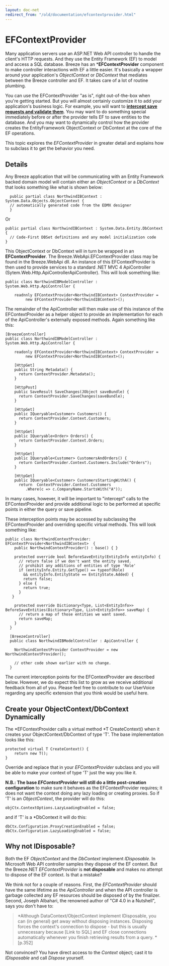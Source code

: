 ```yaml
---
layout: doc-net
redirect_from: "/old/documentation/efcontextprovider.html"
---
```

# EFContextProvider

Many application servers use an ASP.NET Web API controller to handle the client's HTTP requests. And they use the Entity Framework (EF) to model and access a SQL database. Breeze has an ***EFContextProvider** component to make controller interactions with EF a little easier. It's basically a wrapper around your application's *ObjectContext* or *DbContext* that mediates between the Breeze controller and EF. It takes care of a lot of routine plumbing.

You can use the EFContextProvider "as is", right out-of-the-box when you're getting started. But you will almost certainly customize it to add your application's business logic. For example, you will want to **[intercept save requests and validate them](#SaveInterception)**. You may want to do something special immediately before or after the provider tells EF to save entities to the database. And you may want to dynamically control how the provider creates the EntityFramework ObjectContext or DbContext at the core of the EF operations.

This topic explores the *EFContextProvider* in greater detail and explains how to subclass it to get the behavior you need.

## Details

Any Breeze application that will be communicating with an Entity Framework backed domain model will contain either an *ObjectContext* or a *DbContext* that looks something like what is shown below:


      public partial class NorthwindIBContext : System.Data.Objects.ObjectContext {
      // automatically generated code from the EDMX designer
      }

Or

	public partial class NorthwindIBContext : System.Data.Entity.DbContext {
	  // Code-First DBSet definitions and any model initialization code
	}

This ObjectContext or DbContext will in turn be wrapped in an **EFContextProvider**. The Breeze.WebApi.EFContextProvider class may be found in the Breeze.WebApi dll. An instance of this EFContextProvider is then used to provide services to a standard .NET MVC 4 ApiController (Sytem.Web.Http.ApiControllerApiController). This will look something like:

	public class NorthwindIBModelController : System.Web.Http.ApiController {
	
	    readnnly EFContextProvider<NorthwindIBContext> ContextProvider =
	         new EFContextProvider<NorthwindIBContext>();

The remainder of the ApiController will then make use of this instance of the EFContextProvider as a helper object to provide an implementation for each of the ApiController's externally exposed methods. Again something like this:

	[BreezeController]
	public class NorthwindIBModelController : System.Web.Http.ApiController {
	
	    readonly EFContextProvider<NorthwindIBContext> ContextProvider =
	         new EFContextProvider<NorthwindIBContext>();
	
	    [HttpGet]
	    public String Metadata() {
	      return ContextProvider.Metadata();
	    }
	
	    [HttpPost]
	    public SaveResult SaveChanges(JObject saveBundle) {
	      return ContextProvider.SaveChanges(saveBundle);
	    }
	
	    [HttpGet]
	    public IQueryable<Customer> Customers() {
	      return ContextProvider.Context.Customers;
	    }
	
	    [HttpGet]
	    public IQueryable<Order> Orders() {
	      return ContextProvider.Context.Orders;
	    }
	
	    [HttpGet]
	    public IQueryable<Customer> CustomersAndOrders() {
	      return ContextProvider.Context.Customers.Include("Orders");
	    }
	
	    [HttpGet]
	    public IQueryable<Customer> CustomersStartingWithA() {
	      return  ContextProvider.Context.Customers
	         .Where(c => c.CompanyName.StartsWith("A"));

<a name="SaveInterception"></a>In many cases, however, it will be important to "intercept" calls to the EFContextProvider and provide additional logic to be performed at specific points in either the query or save pipeline.


These interception points may be accessed by subclassing the EFContextProvider and overriding specific virtual methods. This will look something like:

	public class NorthwindContextProvider: EFContextProvider<NorthwindIBContext>  {
	    public NorthwindContextProvider() : base() { }
	
	    protected override bool BeforeSaveEntity(EntityInfo entityInfo) {
	      // return false if we don't want the entity saved.
	      // prohibit any additions of entities of type 'Role'
	      if (entityInfo.Entity.GetType() == typeof(Role)
	        && entityInfo.EntityState == EntityState.Added) {
	        return false;
	      } else {
	        return true;
	      }
	   }
	
	    protected override Dictionary<Type, List<EntityInfo>> BeforeSaveEntities(Dictionary<Type, List<EntityInfo>> saveMap) {
	      // return a map of those entities we want saved.
	      return saveMap;
	    }
	  }
	
	  [BreezeController]
	  public class NorthwindIBModelController : ApiController {
	
	    NorthwindContextProvider ContextProvider = new NorthwindContextProvider();
	
	    // other code shown earlier with no change.
	  }

The current interception points for the EFContextProvider are described below. However, we do expect this list to grow as we receive additional feedback from all of you. Please feel free to contribute to our UserVoice regarding any specific extension that you think would be useful here.

## Create your ObjectContext/DbContext Dynamically

The *EFContextProvider calls a virtual method *T CreateContext() when it creates your ObjectContext/DbContext of type 'T'. The base implementation looks like this:

	protected virtual T CreateContext() {
	    return new T();
	}

Override and replace that in your *EFContextProvider* subclass and you will be able to make your context of type 'T' just the way you like it.


**N.B.: The base *EFContextProvider* will still do a little post-creation configuration** to make sure it behaves as the EFContextProvider requires; it does not want the context doing any lazy loading or creating proxies. So if 'T' is an *ObjectContext*, the provider will do this:

	objCtx.ContextOptions.LazyLoadingEnabled = false;

and if 'T' is a *DbContext it will do this:

	dbCtx.Configuration.ProxyCreationEnabled = false;
	dbCtx.Configuration.LazyLoadingEnabled = false;

## Why not IDisposable?

Both the EF *ObjectContext* and the *DbContext* implement *IDisposable*. In Microsoft Web API controller samples they dispose of the EF context. But the Breeze.NET *EFContextProvider* is **not disposable** and makes no attempt to dispose of the EF context. Is that a mistake?


We think not for a couple of reasons. First, the *EFContextProvider* should have the same lifetime as the *ApiController* and when the API controller is garbage collected any EF resources should be disposed of by the finalizer. Second, Joseph Albahari, the renowned author of "C# 4.0 in a Nutshell", says you don't have to:

> *Although DataContext/ObjectContext implement IDisposable, you can (in general) get away without disposing instances. Disposing forces the context's connection to dispose - but this is usually unnecessary because [Link to SQL] and EF close connections automatically whenever you finish retrieving results from a query. *[p.352]


Not convinced? You have direct access to the *Context* object; cast it to *IDisposable* and call *Dispose* yourself.

